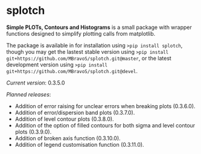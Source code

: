 # splotch
**Simple PLOTs, Contours and Histograms** is a small package with wrapper functions designed to simplify plotting calls from matplotlib.

The package is available in for installation using `>pip install splotch`, though you may get the lastest stable version using `>pip install git+https://github.com/MBravoS/splotch.git@master`, or the latest development version using `>pip install git+https://github.com/MBravoS/splotch.git@devel`.

*Current version*: 0.3.5.0

*Planned releases*:
* Addition of error raising for unclear errors when breaking plots (0.3.6.0).
* Addition of error/dispersion band plots (0.3.7.0).
* Addition of level contour plots (0.3.8.0).
* Addition of the option of filled contours for both sigma and level contour plots (0.3.9.0).
* Addition of broken axis function (0.3.10.0).
* Addition of legend customisation function (0.3.11.0).

